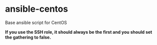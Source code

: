 # ansible-centos

Base ansible script for CentOS

**If you use the SSH role, it should always be the first and
you should set the gathering to false.**